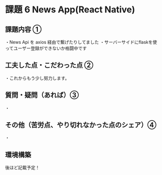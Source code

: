 # 課題 6 News App(React Native)

## 課題内容 ①

・News Api を axios 経由で繋げたりしてました
・サーバーサイドにflaskを使ってユーザー登録ができないか格闘中です

## 工夫した点・こだわった点 ②

・これからもう少し努力します。

## 質問・疑問（あれば）③

・

## その他（苦労点、やり切れなかった点のシェア）④

・

## 環境構築

後ほど記載予定！
